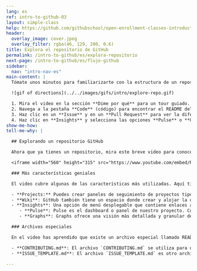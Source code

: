```yaml
---
lang: es
ref: intro-to-github-03
layout: simple-class
help: https://github.com/githubschool/open-enrollment-classes-introduction-to-github/issues/new?title=I%20need%20help&body=Describe%20what%20you%20need%20help%20with%20here.
header:
  overlay_image: cover.jpeg
  overlay_filter: rgba(46, 129, 200, 0.6)
title: Explora el repositorio de GitHub
permalink: /intro-to-github/es/explora-repositorio
next-page: /intro-to-github/es/flujo-github
sidebar:
  nav: "intro-nav-es"
main-content: |
  Tómate unos minutos para familiarizarte con la estructura de un repositorio GitHub:

  ![gif of directions](../../images/gifs/intro/explore-repo.gif)

  1. Mira el video en la sección **Dime por qué** para un tour guiado.
  2. Navega a la pestaña **Code** (código) para encontrar el README del repositorio.
  3. Haz clic en un **Issue** y en un **Pull Request** para ver la diferencia (PISTA: uno contiene cambios en el código, el otro no).
  4. Haz clic en **Insights** y selecciona las opciones **Pulse** o **Graphs** para ver algunas estadísticas del repositorio.
show-me-how:
tell-me-why: |

  ## Explorando un repositorio GitHub

  Ahora que ya tienes un repositorio, mira este breve video para conocer las características clave de que dispone:

  <iframe width="560" height="315" src="https://www.youtube.com/embed/R8OAwrcMlRw" frameborder="0" allowfullscreen></iframe>

  ### Más características geniales

  El video cubre algunas de las características más utilizadas. Aquí tienes algunas otras cosas interesantes que puedes encontrar en los repositorios GitHub:

  - **Projects:** Puedes crear paneles de seguimiento de proyectos tipo Kanban dentro de GitHub.
  - **Wiki**: GitHub también tiene un espacio donde crear y alojar la documentación relevante para tu proyecto.
  - **Insights**: Una opción de menú desplegable que contiene enlaces a diferentes herramientas analíticas para tu repositorio. Dispone de las siguientes opciones:
     - **Pulse**: Pulse es el dashboard o panel de nuestro proyecto. Contiene información sobre el trabajo que se ha completado y el trabajo en curso.
     - **Graphs**: Graphs ofrece una visión más detallada y granular de la actividad del repositorio, incluyendo quién ha contribuido, cuándo se ha realizado el trabajo, y quién ha hecho un fork del repositorio.

  ### Archivos especiales

  En el video has aprendido que existe un archivo especial llamado README.md. Aquí tienes algunos otros archivos especiales que puedes añadir a tus repositorios:

  - **CONTRIBUTING.md**: El archivo `CONTRIBUTING.md` se utiliza para describir el proceso para colaborar con el repositorio. El enlace al archivo `CONTRIBUTING.md` se muestra cada vez que alguien empieza a crear un nuevo issue o pull request.
  - **ISSUE_TEMPLATE.md**: El archivo `ISSUE_TEMPLATE.md` es otro archivo especial más que puedes utilizar como plantilla del cuerpo de un issue. Por ejemplo, si siempre quieres recoger cierto tipo de información para los informes de error, puedes incluirlos en este documento y todos los nuevos issues se abrirán conteniendo este texto.

---
```

